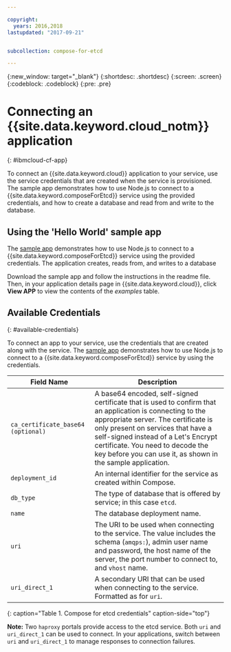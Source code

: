 ```yaml
---

copyright:
  years: 2016,2018
lastupdated: "2017-09-21"


subcollection: compose-for-etcd

---
```


{:new_window: target="_blank"}
{:shortdesc: .shortdesc}
{:screen: .screen}
{:codeblock: .codeblock}
{:pre: .pre}

# Connecting an {{site.data.keyword.cloud_notm}} application
{: #ibmcloud-cf-app}

To connect an {{site.data.keyword.cloud}} application to your service, use the service credentials that are created when the service is provisioned. The sample app demonstrates how to use Node.js to connect to a {{site.data.keyword.composeForEtcd}} service using the provided credentials, and how to create a database and read from and write to the database.

## Using the 'Hello World' sample app

The [sample app](https://github.com/IBM-Cloud/compose-etcd-helloworld-nodejs) demonstrates how to use Node.js to connect to a {{site.data.keyword.composeForEtcd}} service using the provided credentials. The application creates, reads from, and writes to a database

Download the sample app and follow the instructions in the readme file. Then, in your application details page in {{site.data.keyword.cloud}}, click **View APP** to view the contents of the *examples* table.

## Available Credentials
{: #available-credentials}

To connect an app to your service, use the credentials that are created along with the service. The [sample app](https://github.com/IBM-Cloud/compose-etcd-helloworld-nodejs) demonstrates how to use Node.js to connect to a {{site.data.keyword.composeForEtcd}} service by using the credentials.

|Field Name|Description|
|----------|-----------|
|`ca_certificate_base64` `(optional)`|A base64 encoded, self-signed certificate that is used to confirm that an application is connecting to the appropriate server. The certificate is only present on services that have a self-signed instead of a Let's Encrypt certificate. You need to decode the key before you can use it, as shown in the sample application.|
|`deployment_id`|An internal identifier for the service as created within Compose.|
|`db_type`|The type of database that is offered by service; in this case `etcd`.|
|`name`|The database deployment name.|
|`uri`|The URI to be used when connecting to the service. The value includes the schema (`amqps:`), admin user name and password, the host name of the server, the port number to connect to, and `vhost` name.|
|`uri_direct_1`|A secondary URI that can be used when connecting to the service. Formatted as for `uri`.|
{: caption="Table 1. Compose for etcd credentials" caption-side="top"}

**Note:** Two `haproxy` portals provide access to the etcd service. Both `uri` and `uri_direct_1` can be used to connect. In your applications, switch between `uri` and `uri_direct_1` to manage responses to connection failures.
